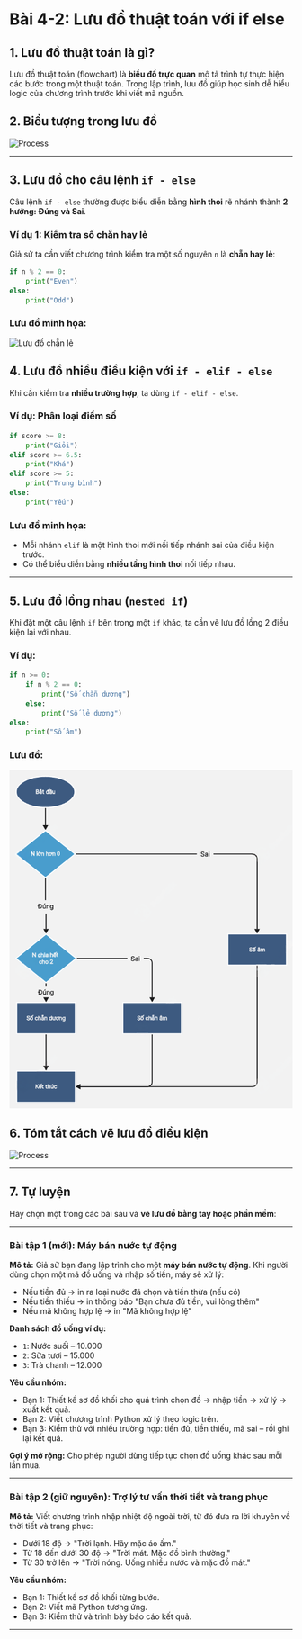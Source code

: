 
# Bài 4-2: Lưu đồ thuật toán với if else

## 1. **Lưu đồ thuật toán là gì?**

Lưu đồ thuật toán (flowchart) là **biểu đồ trực quan** mô tả trình tự thực hiện các bước trong một thuật toán. Trong lập trình, lưu đồ giúp học sinh dễ hiểu logic của chương trình trước khi viết mã nguồn.

## 2. **Biểu tượng trong lưu đồ**
![Process](https://testerpro.vn/wp-content/uploads/2023/08/ky-hieu-so-do-khoi-thuat-toan-.webp)

---

## 3. **Lưu đồ cho câu lệnh `if - else`**

Câu lệnh `if - else` thường được biểu diễn bằng **hình thoi** rẽ nhánh thành **2 hướng: Đúng và Sai**.

### Ví dụ 1: Kiểm tra số chẵn hay lẻ

Giả sử ta cần viết chương trình kiểm tra một số nguyên `n` là **chẵn hay lẻ**:

```python
if n % 2 == 0:
    print("Even")
else:
    print("Odd")
```

### Lưu đồ minh họa:



![Lưu đồ chẵn lẻ](https://i.imgur.com/73Gqi0w.png)



## 4. **Lưu đồ nhiều điều kiện với `if - elif - else`**

Khi cần kiểm tra **nhiều trường hợp**, ta dùng `if - elif - else`.

### Ví dụ: Phân loại điểm số

```python
if score >= 8:
    print("Giỏi")
elif score >= 6.5:
    print("Khá")
elif score >= 5:
    print("Trung bình")
else:
    print("Yếu")
```

### Lưu đồ minh họa:

* Mỗi nhánh `elif` là một hình thoi mới nối tiếp nhánh sai của điều kiện trước.
* Có thể biểu diễn bằng **nhiều tầng hình thoi** nối tiếp nhau.

---

## 5. **Lưu đồ lồng nhau (`nested if`)**

Khi đặt một câu lệnh `if` bên trong một `if` khác, ta cần vẽ lưu đồ lồng 2 điều kiện lại với nhau.

### Ví dụ:

```python
if n >= 0:
    if n % 2 == 0:
        print("Số chẵn dương")
    else:
        print("Số lẻ dương")
else:
    print("Số âm")
```

### Lưu đồ:

![Process](chanduong.png)

## 6. **Tóm tắt cách vẽ lưu đồ điều kiện**

![Process](https://venngage-wordpress.s3.amazonaws.com/uploads/2024/02/flowchart-symbols-meaning-1.png)

---

## 7. **Tự luyện**

Hãy chọn một trong các bài sau và **vẽ lưu đồ bằng tay hoặc phần mềm**:


---

### **Bài tập 1 (mới): Máy bán nước tự động**

**Mô tả:**
Giả sử bạn đang lập trình cho một **máy bán nước tự động**. Khi người dùng chọn một mã đồ uống và nhập số tiền, máy sẽ xử lý:

* Nếu tiền đủ → in ra loại nước đã chọn và tiền thừa (nếu có)
* Nếu tiền thiếu → in thông báo "Bạn chưa đủ tiền, vui lòng thêm"
* Nếu mã không hợp lệ → in "Mã không hợp lệ"

**Danh sách đồ uống ví dụ:**

* `1`: Nước suối – 10.000
* `2`: Sữa tươi – 15.000
* `3`: Trà chanh – 12.000

**Yêu cầu nhóm:**

* Bạn 1: Thiết kế sơ đồ khối cho quá trình chọn đồ → nhập tiền → xử lý → xuất kết quả.
* Bạn 2: Viết chương trình Python xử lý theo logic trên.
* Bạn 3: Kiểm thử với nhiều trường hợp: tiền đủ, tiền thiếu, mã sai – rồi ghi lại kết quả.

**Gợi ý mở rộng:**
Cho phép người dùng tiếp tục chọn đồ uống khác sau mỗi lần mua.

---

### **Bài tập 2 (giữ nguyên): Trợ lý tư vấn thời tiết và trang phục**

**Mô tả:**
Viết chương trình nhập nhiệt độ ngoài trời, từ đó đưa ra lời khuyên về thời tiết và trang phục:

* Dưới 18 độ → "Trời lạnh. Hãy mặc áo ấm."
* Từ 18 đến dưới 30 độ → "Trời mát. Mặc đồ bình thường."
* Từ 30 trở lên → "Trời nóng. Uống nhiều nước và mặc đồ mát."

**Yêu cầu nhóm:**

* Bạn 1: Thiết kế sơ đồ khối từng bước.
* Bạn 2: Viết mã Python tương ứng.
* Bạn 3: Kiểm thử và trình bày báo cáo kết quả.


---


